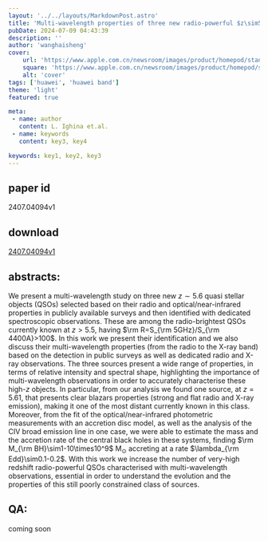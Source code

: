```yaml
---
layout: '../../layouts/MarkdownPost.astro'
title: 'Multi-wavelength properties of three new radio-powerful $z\sim5.6$ QSOs discovered from RACS'
pubDate: 2024-07-09 04:43:39
description: ''
author: 'wanghaisheng'
cover:
    url: 'https://www.apple.com.cn/newsroom/images/product/homepod/standard/Apple-HomePod-hero-230118_big.jpg.large_2x.jpg'
    square: 'https://www.apple.com.cn/newsroom/images/product/homepod/standard/Apple-HomePod-hero-230118_big.jpg.large_2x.jpg'
    alt: 'cover'
tags: ['huawei', 'huawei band'] 
theme: 'light'
featured: true

meta:
 - name: author
   content: L. Ighina et.al.
 - name: keywords
   content: key3, key4

keywords: key1, key2, key3
---
```


## paper id
2407.04094v1
## download
[2407.04094v1](http://arxiv.org/abs/2407.04094v1)
## abstracts:
We present a multi-wavelength study on three new $z\sim5.6$ quasi stellar objects (QSOs) selected based on their radio and optical/near-infrared properties in publicly available surveys and then identified with dedicated spectroscopic observations. These are among the radio-brightest QSOs currently known at $z>5.5$, having $\rm R=S_{\rm 5GHz}/S_{\rm 4400A}>100$. In this work we present their identification and we also discuss their multi-wavelength properties (from the radio to the X-ray band) based on the detection in public surveys as well as dedicated radio and X-ray observations. The three sources present a wide range of properties, in terms of relative intensity and spectral shape, highlighting the importance of multi-wavelength observations in order to accurately characterise these high-$z$ objects. In particular, from our analysis we found one source, at $z=5.61$, that presents clear blazars properties (strong and flat radio and X-ray emission), making it one of the most distant currently known in this class. Moreover, from the fit of the optical/near-infrared photometric measurements with an accretion disc model, as well as the analysis of the CIV broad emission line in one case, we were able to estimate the mass and the accretion rate of the central black holes in these systems, finding $\rm M_{\rm BH}\sim1-10\times10^9$ M$_\odot$ accreting at a rate $\lambda_{\rm Edd}\sim0.1-0.2$. With this work we increase the number of very-high redshift radio-powerful QSOs characterised with multi-wavelength observations, essential in order to understand the evolution and the properties of this still poorly constrained class of sources.
## QA:
coming soon
